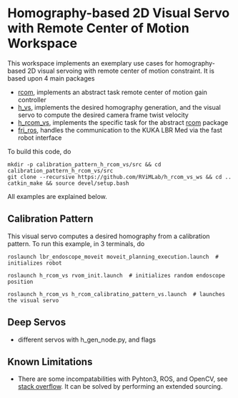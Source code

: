 # Homography-based 2D Visual Servo with Remote Center of Motion Workspace
This workspace implements an exemplary use cases for homography-based 2D visual servoing with remote center of motion constraint. It is based upon 4 main packages
- [rcom](https://github.com/RViMLab/rcom), implements an abstract task remote center of motion gain controller
- [h_vs](https://github.com/RViMLab/h_vs), implements the desired homography generation, and the visual servo to compute the desired camera frame twist velocity
- [h_rcom_vs](https://github.com/RViMLab/h_rcom_vs), implements the specific task for the abstract [rcom](https://github.com/RViMLab/rcom) package
- [fri_ros](https://github.com/KCL-BMEIS/fri_ros), handles the communication to the KUKA LBR Med via the fast robot interface

To build this code, do
```shell
mkdir -p calibration_pattern_h_rcom_vs/src && cd calibration_pattern_h_rcom_vs/src
git clone --recursive https://github.com/RViMLab/h_rcom_vs_ws && cd ..
catkin_make && source devel/setup.bash
```

All examples are explained below.

## Calibration Pattern
This visual servo computes a desired homography from a calibration pattern. To run this example, in 3 terminals, do
```shell
roslaunch lbr_endoscope_moveit moveit_planning_execution.launch  # initializes robot
```
```shell
roslaunch h_rcom_vs rvom_init.launch  # initializes random endoscope position
```
```shell
roslaunch h_rcom_vs h_rcom_calibratino_pattern_vs.launch  # launches the visual servo
```

## Deep Servos
- different servos with h_gen_node.py, and flags

## Known Limitations
- There are some incompatabilities with Pyhton3, ROS, and OpenCV, see [stack overflow](https://stackoverflow.com/questions/49221565/unable-to-use-cv-bridge-with-ros-kinetic-and-python3). It can be solved by performing an extended sourcing.
